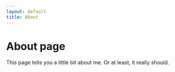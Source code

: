 ```yaml
---
layout: default
title: About
---
```

# About page

This page tells you a little bit about me. Or at least, it really should.
